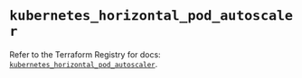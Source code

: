 # `kubernetes_horizontal_pod_autoscaler`

Refer to the Terraform Registry for docs: [`kubernetes_horizontal_pod_autoscaler`](https://registry.terraform.io/providers/hashicorp/kubernetes/2.35.1/docs/resources/horizontal_pod_autoscaler).
